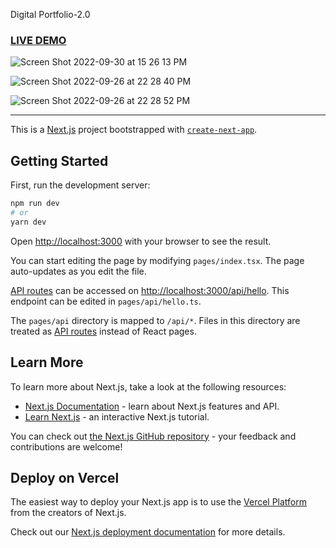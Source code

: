 Digital Portfolio-2.0

### <a href="https://portfolio-2-0-fdrive422.vercel.app/#hero">LIVE DEMO</a>
![Screen Shot 2022-09-30 at 15 26 13 PM](https://user-images.githubusercontent.com/72363705/193364948-bd56b52d-23d3-4168-80db-c108d4c070ed.png)

![Screen Shot 2022-09-26 at 22 28 40 PM](https://user-images.githubusercontent.com/72363705/192440116-e61c23b1-2fab-4ad9-85e2-f84cc9207737.png)

![Screen Shot 2022-09-26 at 22 28 52 PM](https://user-images.githubusercontent.com/72363705/192440169-1596b6d5-e7cb-4872-89a6-3d3296c7d8c3.png)

---

This is a [Next.js](https://nextjs.org/) project bootstrapped with [`create-next-app`](https://github.com/vercel/next.js/tree/canary/packages/create-next-app).

## Getting Started

First, run the development server:

```bash
npm run dev
# or
yarn dev
```

Open [http://localhost:3000](http://localhost:3000) with your browser to see the result.

You can start editing the page by modifying `pages/index.tsx`. The page auto-updates as you edit the file.

[API routes](https://nextjs.org/docs/api-routes/introduction) can be accessed on [http://localhost:3000/api/hello](http://localhost:3000/api/hello). This endpoint can be edited in `pages/api/hello.ts`.

The `pages/api` directory is mapped to `/api/*`. Files in this directory are treated as [API routes](https://nextjs.org/docs/api-routes/introduction) instead of React pages.

## Learn More

To learn more about Next.js, take a look at the following resources:

-   [Next.js Documentation](https://nextjs.org/docs) - learn about Next.js features and API.
-   [Learn Next.js](https://nextjs.org/learn) - an interactive Next.js tutorial.

You can check out [the Next.js GitHub repository](https://github.com/vercel/next.js/) - your feedback and contributions are welcome!

## Deploy on Vercel

The easiest way to deploy your Next.js app is to use the [Vercel Platform](https://vercel.com/new?utm_medium=default-template&filter=next.js&utm_source=create-next-app&utm_campaign=create-next-app-readme) from the creators of Next.js.

Check out our [Next.js deployment documentation](https://nextjs.org/docs/deployment) for more details.
